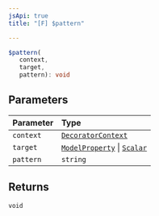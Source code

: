 ```yaml
---
jsApi: true
title: "[F] $pattern"

---
```

```ts
$pattern(
   context, 
   target, 
   pattern): void
```

## Parameters

| Parameter | Type |
| :------ | :------ |
| `context` | [`DecoratorContext`](../interfaces/DecoratorContext.md) |
| `target` | [`ModelProperty`](../interfaces/ModelProperty.md) \| [`Scalar`](../interfaces/Scalar.md) |
| `pattern` | `string` |

## Returns

`void`

